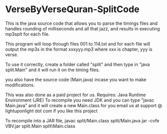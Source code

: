 VerseByVerseQuran-SplitCode
===========================

This is the java source code that allows you to parse the timings files and handles rounding of milliseconds and all that jazz, and results in executing mp3splt for each file.

This program will loop through files 001 to 114.txt and for each file 
will output the mp3s in the format xxxyyy.mp3 where xxx is chapter, yyy is 
verse.

To use it correctly, create a folder called "split" and then type in "java split.Main" and it will run it on the timing files. 

you also have the source code (Main.java) incase you want to make modifications. 

This was also done as a paid project for us. 
Requires: Java Runtime Environment (JRE) To recompile you need JDK and you can type "javac Main.java" and it will create a new Main.class for you email us at support @ lightuponlight dot com if you like this project

To recompile into a JAR file,
javac split/Main.class split/Main.java
jar -cvfe VBV.jar split.Main split\Main.class

